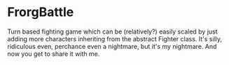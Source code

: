 # FrorgBattle
Turn based fighting game which can be (relatively?) easily scaled by just adding more characters inheriting from the abstract Fighter class.
It's silly, ridiculous even, perchance even a nightmare, but it's my nightmare. And now you get to share it with me.
